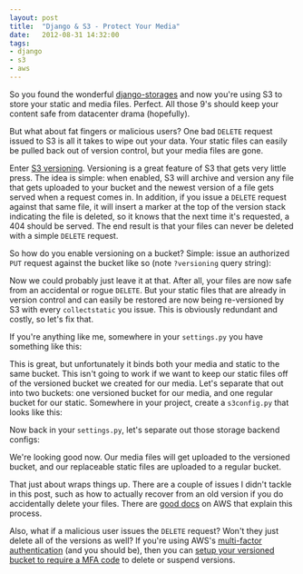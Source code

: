 ```yaml
---
layout: post
title:  "Django & S3 - Protect Your Media"
date:   2012-08-31 14:32:00
tags:
- django
- s3
- aws
---
```


So you found the wonderful [django-storages](http://django-storages.readthedocs.org/) and now you're using S3 to store your static and media files.  Perfect.  All those 9's should keep your content safe from datacenter drama (hopefully).

But what about fat fingers or malicious users?  One bad `DELETE` request issued to S3 is all it takes to wipe out your data.  Your static files can easily be pulled back out of version control, but your media files are gone.

Enter [S3 versioning](http://docs.amazonwebservices.com/AmazonS3/latest/dev/Versioning.html).  Versioning is a great feature of S3 that gets very little press.  The idea is simple: when enabled, S3 will archive and version any file that gets uploaded to your bucket and the newest version of a file gets served when a request comes in.  In addition, if you issue a `DELETE` request against that same file, it will insert a marker at the top of the version stack indicating the file is deleted, so it knows that the next time it's requested, a 404 should be served.  The end result is that your files can never be deleted with a simple `DELETE` request.

So how do you enable versioning on a bucket?  Simple: issue an authorized `PUT` request against the bucket like so (note  `?versioning` query string):

<script src="https://gist.github.com/3558666.js?file=s3-versioning.txt"></script>

Now we could probably just leave it at that.  After all, your files are now safe from an accidental or rogue `DELETE`.  But your static files that are already in version control and can easily be restored are now being re-versioned by S3 with every `collectstatic` you issue.  This is obviously redundant and costly, so let's fix that.

If you're anything like me, somewhere in your `settings.py` you have something like this:

<script src="https://gist.github.com/3558835.js?file=django-static-file-config-s3.py"></script>

This is great, but unfortunately it binds both your media and static to the same bucket.  This isn't going to work if we want to keep our static files off of the versioned bucket we created for our media.  Let's separate that out into two buckets:  one versioned bucket for our media, and one regular bucket for our static.  Somewhere in your project, create a `s3config.py` that looks like this:

<script src="https://gist.github.com/3558907.js?file=django-multi-bucket-config.py"></script>

Now back in your `settings.py`, let's separate out those storage backend configs:

<script src="https://gist.github.com/3558971.js?file=django-multi-bucket-settings.py"></script>

We're looking good now.  Our media files will get uploaded to the versioned bucket, and our replaceable static files are uploaded to a regular bucket.

That just about wraps things up.  There are a couple of issues I didn't tackle in this post, such as how to actually recover from an old version if you do accidentally delete your files.  There are [good docs](http://docs.amazonwebservices.com/AmazonS3/latest/dev/RestoringPreviousVersions.html) on AWS that explain this process.

Also, what if a malicious user issues the `DELETE` request?  Won't they just delete all of the versions as well?  If you're using AWS's [multi-factor authentication](http://aws.amazon.com/mfa/) (and you should be), then you can [setup your versioned bucket to require a MFA code](http://docs.amazonwebservices.com/AmazonS3/latest/dev/ConfiguringaBucketwithMFADelete.html) to delete or suspend versions. 